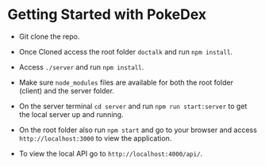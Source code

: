 # Getting Started with PokeDex

- Git clone the repo.
- Once Cloned access the root folder `doctalk` and run `npm install`.
- Access `./server` and run `npm install`.
- Make sure `node_modules` files are available for both the root folder (client) and the server folder.

- On the server terminal `cd server` and run `npm run start:server` to get the local server up and running.
- On the root folder also run `npm start` and go to your browser and access `http://localhost:3000` to view the application.
- To view the local API go to `http://localhost:4000/api/`.